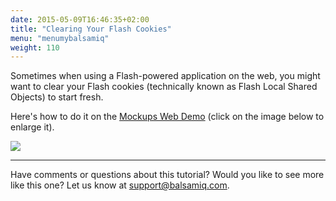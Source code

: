 ```yaml
---
date: 2015-05-09T16:46:35+02:00
title: "Clearing Your Flash Cookies"
menu: "menumybalsamiq"
weight: 110
---
```


Sometimes when using a Flash-powered application on the web, you might want to clear your Flash cookies (technically known as Flash Local Shared Objects) to start fresh.

Here's how to do it on the [Mockups Web Demo](http://webdemo.balsamiq.com/) (click on the image below to enlarge it).

[![](https://media.balsamiq.com/img/support/tutorials/flashcookies/clearingLSOs.png)](https://media.balsamiq.com/img/support/tutorials/flashcookies/clearingLSOs.png)

* * *

Have comments or questions about this tutorial? Would you like to see more like this one? Let us know at [support@balsamiq.com](mailto:support@balsamiq.com).

